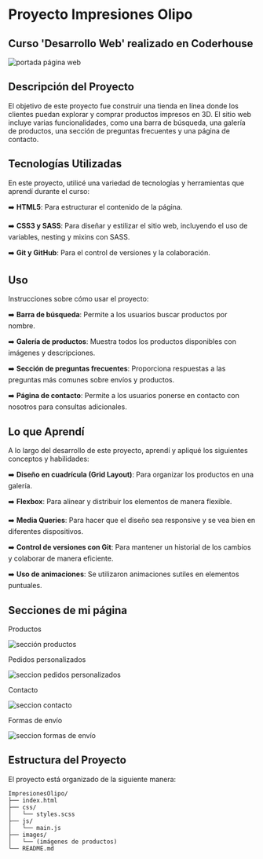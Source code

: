 # Proyecto Impresiones Olipo
## Curso 'Desarrollo Web' realizado en Coderhouse

![portada página web](./Image/image.png)
## Descripción del Proyecto

El objetivo de este proyecto fue construir una tienda en línea donde los clientes puedan explorar y comprar productos impresos en 3D. El sitio web incluye varias funcionalidades, como una barra de búsqueda, una galería de productos, una sección de preguntas frecuentes y una página de contacto.
## Tecnologías Utilizadas

En este proyecto, utilicé una variedad de tecnologías y herramientas que aprendí durante el curso:

➡️ **HTML5**: Para estructurar el contenido de la página.

➡️ **CSS3 y SASS**: Para diseñar y estilizar el sitio web, incluyendo el uso de variables, nesting y mixins con SASS.

➡️ **Git y GitHub**: Para el control de versiones y la colaboración.
## Uso

Instrucciones sobre cómo usar el proyecto:

➡️ **Barra de búsqueda**: Permite a los usuarios buscar productos por nombre.

➡️ **Galería de productos**: Muestra todos los productos disponibles con imágenes y descripciones.

➡️ **Sección de preguntas frecuentes**: Proporciona respuestas a las preguntas más comunes sobre envíos y productos.

➡️ **Página de contacto**: Permite a los usuarios ponerse en contacto con nosotros para consultas adicionales.

## Lo que Aprendí
A lo largo del desarrollo de este proyecto, aprendí y apliqué los siguientes conceptos y habilidades:

➡️ **Diseño en cuadrícula (Grid Layout)**: Para organizar los productos en una galería.

➡️ **Flexbox**: Para alinear y distribuir los elementos de manera flexible.

➡️ **Media Queries**: Para hacer que el diseño sea responsive y se vea bien en diferentes dispositivos.

➡️ **Control de versiones con Git**: Para mantener un historial de los cambios y colaborar de manera eficiente.

➡️ **Uso de animaciones**: Se utilizaron animaciones sutiles en elementos puntuales.

## Secciones de mi página 

Productos

![sección productos](./Image/image-1.png)

Pedidos personalizados 

![seccion pedidos personalizados](./Image/image-2.png)

Contacto

![seccion contacto](./Image/image-3.png)

Formas de envío

![seccion formas de envío](./Image/image-4.png)
## Estructura del Proyecto

El proyecto está organizado de la siguiente manera:

```plaintext
ImpresionesOlipo/
├── index.html
├── css/
│   └── styles.scss
├── js/
│   └── main.js
├── images/
│   └── (imágenes de productos)
└── README.md

